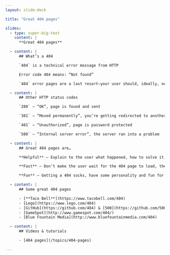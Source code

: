 ```yaml
---
layout: slide-deck

title: "Great 404 pages"

slides:
  - type: super-big-text
    content: |
      **Great 404 pages**

  - content: |
      ## What’s a 404

      `404` is a technical error message from HTTP

      Error code 404 means: “Not found”

      `404` error pages are a last resort—your user should, ideally, never see it

  - content: |
      ## Other HTTP status codes

      `200` — “OK”, page is found and sent

      `301` — “Moved permanently”, you’re getting redirected to another URL

      `401` — “Unauthorized”, page is password protected

      `500` — “Internal server error”, the server ran into a problem

  - content: |
      ## Great 404 pages are…

      **Helpful** — Explain to the user what happened, how to solve it, hints at where to go

      **Fast** — Don’t make the user wait for the 404 page to load, they already can’t get what they want

      **Fun** — Getting a 404 sucks, have some personality and fun for the user

  - content: |
      ## Some great 404 pages

      - [**Taco Bell**](https://www.tacobell.com/404)
      - [Lego](https://www.lego.com/404)
      - [GitHub](https://github.com/404) & [500](https://github.com/500)
      - [GameSpot](http://www.gamespot.com/404/)
      - [Blue Fountain Media](http://www.bluefountainmedia.com/404)

  - content: |
      ## Videos & tutorials

      - [404 pages](/topics/404-pages)

---
```

